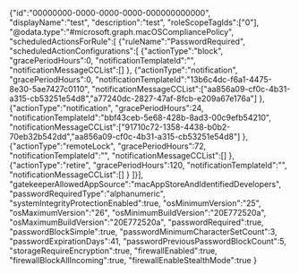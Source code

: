 {"id":"00000000-0000-0000-0000-000000000000",
"displayName":"test",
"description":"test",
"roleScopeTagIds":["0"],
"@odata.type":"#microsoft.graph.macOSCompliancePolicy",
"scheduledActionsForRule":[
  {"ruleName":"PasswordRequired",
  "scheduledActionConfigurations":[
    {"actionType":"block",
    "gracePeriodHours":0,
    "notificationTemplateId":"",
    "notificationMessageCCList":[]
    },
    {"actionType":"notification",
    "gracePeriodHours":0,
    "notificationTemplateId":"13b6c4dc-f6a1-4475-8e30-5ae7427c0110",
    "notificationMessageCCList":["aa856a09-cf0c-4b31-a315-cb53251e54d8","a77240dc-2827-47af-8fcb-e209a67e176a"]
    },
    {"actionType":"notification",
    "gracePeriodHours":24,
    "notificationTemplateId":"bbf43ceb-5e68-428b-8ad3-00c9efb54210",
    "notificationMessageCCList":["91710c72-1358-4438-b0b2-70eb32b542dd","aa856a09-cf0c-4b31-a315-cb53251e54d8"]
    },
    {"actionType":"remoteLock",
    "gracePeriodHours":72,
    "notificationTemplateId":"",
    "notificationMessageCCList":[]
    },
    {"actionType":"retire",
    "gracePeriodHours":120,
    "notificationTemplateId":"",
    "notificationMessageCCList":[]
    }
  ]}],
  "gatekeeperAllowedAppSource":"macAppStoreAndIdentifiedDevelopers",
  "passwordRequiredType":"alphanumeric",
  "systemIntegrityProtectionEnabled":true,
  "osMinimumVersion":"25",
  "osMaximumVersion":"26",
  "osMinimumBuildVersion":"20E772520a",
  "osMaximumBuildVersion":"20E772520a",
  "passwordRequired":true,
  "passwordBlockSimple":true,
  "passwordMinimumCharacterSetCount":3,
  "passwordExpirationDays":41,
  "passwordPreviousPasswordBlockCount":5,
  "storageRequireEncryption":true,
  "firewallEnabled":true,
  "firewallBlockAllIncoming":true,
  "firewallEnableStealthMode":true
}